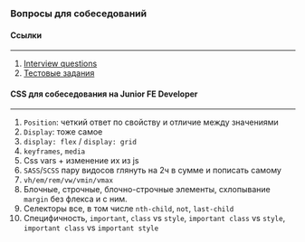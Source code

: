 ### Вопросы для собеседований

#### Ссылки
---
1. [Interview questions](https://github.com/YauhenKavalchuk/interview-questions)
2. [Тестовые задания](https://github.com/Hexlet/ru-test-assignments)

#### CSS для собеседования на Junior FE Developer
---
1. `Position`: четкий ответ по свойству и отличие между значениями
2. `Display`: тоже самое 
3. `display: flex` / `display: grid` 
4. `keyframes`, `media`
5. Css vars + изменение их из js 
6. `SASS`/`SCSS` пару видосов глянуть на 2ч в сумме и пописать самому 
7. `vh/em/rem/vw/vmin/vmax` 
8. Блочные, строчные, блочно-строчные элементы, схлопывание `margin` без флекса и с ним.
9. Селекторы все, в том числе `nth-child`, `not`, `last-child`
10. Специфичность, `important`, `class` vs `style`, `important class` vs `style`, `important class` vs `important style`
